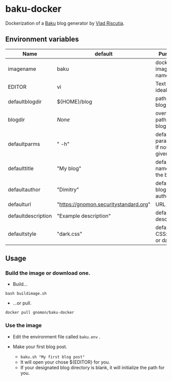 # baku-docker
Dockerization of a [Baku](https://github.com/vladris/baku) blog generator by [Vlad Riscutia](https://github.com/vladris).

## Environment variables

| Name                | default     | Purpose                         |
|---------------------|-------------|---------------------------------|
| imagename           | baku        | docker image name               |
| EDITOR              | vi          | Text editor; ideally vi         |
| defaultblogdir      | ${HOME}/blog| path to the blog                | 
| blogdir             | *None*      | overwrite path to the blog      |
| defaultparms        | " -h"       | default parameter if none given |
| defaulttitle        | "My blog"   | default name of the blog        |
| defaultauthor       | "Dimitry"   | default blog author             |
| defaulturl          | "https://gnomon.securitystandard.org" | URL   |
| defaultdescription  | "Example description" | default description   |
| defaultstyle        | "dark.css"  | default CSS:  light or dark     |

## Usage

### Build the image or download one.

* Build...

`bash buildimage.sh`

* ...or pull.

`docker pull gnomon/baku-docker`

### Use the image

* Edit the environment file called `baku.env` .
* Make your first blog post.

  * `baku.sh "My first blog post"`
  * It will open your chose ${EDITOR} for you.
  * If your designated blog directory is blank, it will initialize the path for you.


